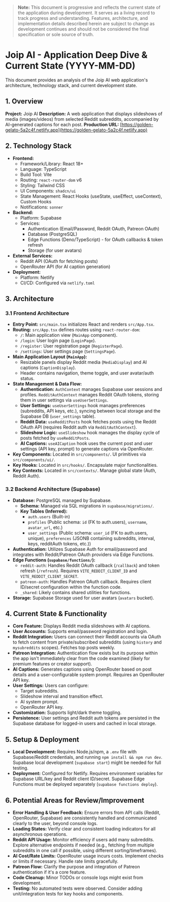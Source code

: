 > **Note:** This document is progressive and reflects the current state of the application during development. It serves as a living record to track progress and understanding. Features, architecture, and implementation details described herein are subject to change as development continues and should not be considered the final specification or sole source of truth.

# Joip AI - Application Deep Dive & Current State (YYYY-MM-DD)

This document provides an analysis of the Joip AI web application's architecture, technology stack, and current development state.

## 1. Overview

**Project:** Joip AI
**Description:** A web application that displays slideshows of media (images/videos) from selected Reddit subreddits, accompanied by AI-generated captions for each post.
**Production URL:** [https://golden-gelato-5a2c4f.netlify.app](https://golden-gelato-5a2c4f.netlify.app)

## 2. Technology Stack

*   **Frontend:**
    *   Framework/Library: React 18+
    *   Language: TypeScript
    *   Build Tool: Vite
    *   Routing: `react-router-dom` v6
    *   Styling: Tailwind CSS
    *   UI Components: `shadcn/ui`
    *   State Management: React Hooks (useState, useEffect, useContext), Custom Hooks
    *   Notifications: `sonner`
*   **Backend:**
    *   Platform: Supabase
    *   Services:
        *   Authentication (Email/Password, Reddit OAuth, Patreon OAuth)
        *   Database (PostgreSQL)
        *   Edge Functions (Deno/TypeScript) - for OAuth callbacks & token refresh
        *   Storage (for user avatars)
*   **External Services:**
    *   Reddit API (OAuth for fetching posts)
    *   OpenRouter API (for AI caption generation)
*   **Deployment:**
    *   Platform: Netlify
    *   CI/CD: Configured via `netlify.toml`

## 3. Architecture

### 3.1 Frontend Architecture

*   **Entry Point:** `src/main.tsx` initializes React and renders `src/App.tsx`.
*   **Routing:** `src/App.tsx` defines routes using `react-router-dom`:
    *   `/`: Main application view (`MainApp` component).
    *   `/login`: User login page (`LoginPage`).
    *   `/register`: User registration page (`RegisterPage`).
    *   `/settings`: User settings page (`SettingsPage`).
*   **Main Application Layout (`MainApp`):**
    *   Resizable panels display Reddit media (`MediaDisplay`) and AI captions (`CaptionDisplay`).
    *   Header contains navigation, theme toggle, and user avatar/auth status.
*   **State Management & Data Flow:**
    *   **Authentication:** `AuthContext` manages Supabase user sessions and profiles. `RedditAuthContext` manages Reddit OAuth tokens, storing them in user settings via `useUserSettings`.
    *   **User Settings:** `useUserSettings` hook manages preferences (subreddits, API keys, etc.), syncing between local storage and the Supabase DB (`user_settings` table).
    *   **Reddit Data:** `useRedditPosts` hook fetches posts using the Reddit OAuth API (requires Reddit auth via `RedditAuthContext`).
    *   **Slideshow Logic:** `useSlideshow` hook manages the display cycle of posts fetched by `useRedditPosts`.
    *   **AI Captions:** `useAICaption` hook uses the current post and user settings (API key, prompt) to generate captions via OpenRouter.
*   **Key Components:** Located in `src/components/`. UI primitives via `src/components/ui/`.
*   **Key Hooks:** Located in `src/hooks/`. Encapsulate major functionalities.
*   **Key Contexts:** Located in `src/contexts/`. Manage global state (Auth, Reddit Auth).

### 3.2 Backend Architecture (Supabase)

*   **Database:** PostgreSQL managed by Supabase.
    *   **Schema:** Managed via SQL migrations in `supabase/migrations/`.
    *   **Key Tables (Inferred):**
        *   `auth.users` (Built-in)
        *   `profiles` (Public schema: `id` (FK to auth.users), `username`, `avatar_url`, etc.)
        *   `user_settings` (Public schema: `user_id` (FK to auth.users, unique), `preferences` (JSONB containing subreddits, interval, keys, redditAuth tokens, etc.))
*   **Authentication:** Utilizes Supabase Auth for email/password and integrates with Reddit/Patreon OAuth providers via Edge Functions.
*   **Edge Functions (`supabase/functions/`):**
    *   `reddit-auth`: Handles Reddit OAuth callback (`/callback`) and token refresh (`/refresh`). Requires `VITE_REDDIT_CLIENT_ID` and `VITE_REDDIT_CLIENT_SECRET`.
    *   `patreon-auth`: Handles Patreon OAuth callback. Requires client ID/secret configuration within the function code.
    *   `_shared`: Likely contains shared utilities for functions.
*   **Storage:** Supabase Storage used for user avatars (`avatars` bucket).

## 4. Current State & Functionality

*   **Core Feature:** Displays Reddit media slideshows with AI captions.
*   **User Accounts:** Supports email/password registration and login.
*   **Reddit Integration:** Users can connect their Reddit accounts via OAuth to fetch content from private/subscribed subreddits (using `history` and `mysubreddits` scopes). Fetches top posts weekly.
*   **Patreon Integration:** Authentication flow exists but its purpose within the app isn't immediately clear from the code examined (likely for premium features or creator support).
*   **AI Captions:** Generates captions using OpenRouter based on post details and a user-configurable system prompt. Requires an OpenRouter API key.
*   **User Settings:** Users can configure:
    *   Target subreddits.
    *   Slideshow interval and transition effect.
    *   AI system prompt.
    *   OpenRouter API key.
*   **Customization:** Supports light/dark theme toggling.
*   **Persistence:** User settings and Reddit auth tokens are persisted in the Supabase database for logged-in users and cached in local storage.

## 5. Setup & Deployment

*   **Local Development:** Requires Node.js/npm, a `.env` file with Supabase/Reddit credentials, and running `npm install && npm run dev`. Supabase local development (`supabase start`) might be needed for full testing.
*   **Deployment:** Configured for Netlify. Requires environment variables for Supabase URL/key and Reddit client ID/secret. Supabase Edge Functions must be deployed separately (`supabase functions deploy`).

## 6. Potential Areas for Review/Improvement

*   **Error Handling & User Feedback:** Ensure errors from API calls (Reddit, OpenRouter, Supabase) are consistently handled and communicated clearly to the user, beyond console logs.
*   **Loading States:** Verify clear and consistent loading indicators for all asynchronous operations.
*   **Reddit API Usage:** Monitor efficiency if users add many subreddits. Explore alternative endpoints if needed (e.g., fetching from multiple subreddits in one call if possible, using different sorting/timeframes).
*   **AI Cost/Rate Limits:** OpenRouter usage incurs costs. Implement checks or limits if necessary. Handle rate limits gracefully.
*   **Patreon Flow:** Clarify the purpose and integration of Patreon authentication if it's a core feature.
*   **Code Cleanup:** Minor TODOs or console logs might exist from development.
*   **Testing:** No automated tests were observed. Consider adding unit/integration tests for key hooks and components. 